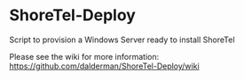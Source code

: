 ShoreTel-Deploy
===============

Script to provision a Windows Server ready to install ShoreTel

Please see the wiki for more information:
https://github.com/dalderman/ShoreTel-Deploy/wiki
